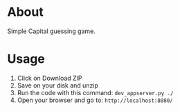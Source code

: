 # About

Simple Capital guessing game.

# Usage

1. Click on Download ZIP
2. Save on your disk and unzip
3. Run the code with this command: `dev_appserver.py ./`
4. Open your browser and go to: `http://localhost:8080/`
